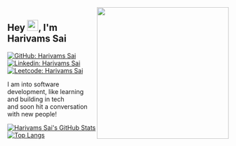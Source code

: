 <img align="right" src ="https://github.com/harivams-sai/harivams-sai/blob/main/homepage/aero-blend.gif" width="300px">

## Hey <img src="https://media.giphy.com/media/hvRJCLFzcasrR4ia7z/giphy.gif" width="25px">, I'm Harivams Sai
<!-- if above doesn't work <img src="https://github.com/TheDudeThatCode/TheDudeThatCode/blob/master/Assets/Hi.gif" width="25px">
-->



[![GitHub: Harivams Sai](https://img.shields.io/badge/-Harivams%20Sai-grey?style=flat&logo=github&link=https://github.com/harivams-sai)](https://github.com/harivams-sai)
[![Linkedin: Harivams Sai](https://img.shields.io/badge/-Harivams%20Sai-blue?style=flat-square&logo=Linkedin&logoColor=white&link=https://www.linkedin.com/in/harivams09/)](https://www.linkedin.com/in/harivams09/)
[![Leetcode: Harivams Sai](https://img.shields.io/badge/-Harivams%20Sai-grey?style=flat-square&logo=Leetcode&logoColor=yellow&link=https://leetcode.com/harivams09/)](https://leetcode.com/harivams09/)

I am into software development, like learning and building in tech 
<br/> and soon hit a conversation with new people!

[![Harivams Sai's GitHub Stats](https://github-readme-stats.vercel.app/api?username=harivams-sai&hide=issues&count_private=true&show_icons=true&theme=calm)](https://github.com/harivams-sai/github-readme-stats)
[![Top Langs](https://github-readme-stats.vercel.app/api/top-langs/?username=harivams-sai&layout=compact&theme=calm)](https://github.com/harivams-sai/github-readme-stats)

<!---
harivams-sai/harivams-sai is a ✨ special ✨ repository because its `README.md` (this file) appears on your GitHub profile.
You can click the Preview link to take a look at your changes.
Here are some ideas to get you started:

- 🔭 I’m currently working on ...
- 🌱 I’m currently learning ...
- 👯 I’m looking to collaborate on ...
- 🤔 I’m looking for help with ...
- 💬 Ask me about ...
- 📫 How to reach me: ...
- 😄 Pronouns: ...
- ⚡ Fun fact: ...
-->
